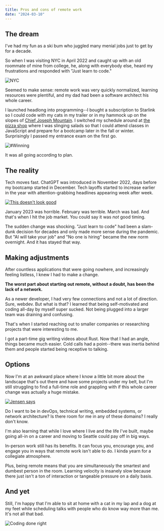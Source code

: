```yaml
---
title: Pros and cons of remote work 
date: "2024-03-10"
---
```


## The dream

I've had my fun as a ski bum who juggled many menial jobs just to get by for a decade. 

So when I was visiting NYC in April 2022 and caught up with an old roommate of mine from college, he, along with everybody else, heard my frustrations and responded with "Just learn to code."

![NYC](../nyc.jgp "Learn to code, bro")

Seemed to make sense: remote work was very quickly normalized, learning resources were plentiful, and my dad had been a software architect his whole career.

I launched headlong into programming--I bought a subscription to Starlink so I could code with my cats in my trailer or in my hammock up on the slopes of [Chief Joseph Mountain](https://en.wikipedia.org/wiki/Chief_Joseph_Mountain). I switched my schedule around at [the pizza shop](https://www.oregonlive.com/travel/2022/08/the-gold-room-beloved-pizza-place-in-joseph-will-close-after-3-years.html) where I was slinging salads so that I could attend classes in JavaScript and prepare for a bootcamp later in the fall or winter. Surprisingly I passed my entrance exam on the first go.

![#Winning](../hammock_cat.jpg "Yes")

It was all going according to plan.

## The reality

Tech moves fast. ChatGPT was introduced in November 2022, days before my bootcamp started in December. Tech layoffs started to increase earlier in the year with attention-grabbing headlines appearing week after week.

[![This doesn't look good](../layoffs_2.png "Bad news")](https://techcrunch.com/2024/03/06/tech-layoffs-2023-list/)

January 2023 was horrible. February was terrible. March was bad. And that's when I hit the job market. You could say it was *not* good timing.

The sudden change was shocking. "Just learn to code" had been a slam-dunk decision for decades and only made more sense during the pandemic. But "AI will take your job" and "No one is hiring" became the new norm overnight. And it has stayed that way.

## Making adjustments

After countless applications that were going nowhere, and increasingly feeling listless, I knew I had to make a change.

**The worst part about starting out remote, without a doubt, has been the lack of a network.**

As a newer developer, I had very few connections and not a lot of direction. Sure, webdev. But what is that? I learned that being self-motivated and coding all-day by myself super sucked. Not being plugged into a larger team was draining and confusing.

That's when I started reaching out to smaller companies or researching projects that were interesting to me.

I got a part-time gig writing videos about Rust. Now that I had an angle, things became much easier. Cold calls had a point--there was inertia behind them and people started being receptive to talking.

## Options

Now I'm at an awkward place where I know a little bit more about the landscape that's out there and have some projects under my belt, but I'm still struggling to find a full-time role and grappling with if this whole career change was actually a huge mistake.

[![Jensen says](../nvidia.png "Ooopsies")](https://www.instagram.com/p/C3-fUm8t-us/?utm_source=ig_web_copy_link&igsh=MzRlODBiNWFlZA==)

Do I want to be in devOps, technical writing, embedded systems, or network architecture? Is there room for me in any of these domains? I really don't know.

I'm also learning that while I love where I live and the life I've built, maybe going all-in on a career and moving to Seattle could pay off in big ways.

In-person work still has its benefits. It can focus you, encourage you, and engage you in ways that remote work isn't able to do. I kinda yearn for a collegiate atmosphere.

Plus, being remote means that you are simultaneously the smartest and dumbest person in the room. Learning velocity is insanely slow because there just isn't a ton of interaction or tangeable pressure on a daily basis.

## And yet

Still, I'm happy that I'm able to sit at home with a cat in my lap and a dog at my feet while scheduling talks with people who do know way more than me. It's not all that bad.

![Coding done right](../hammock_dog.jpg "Hammock code cracked")
